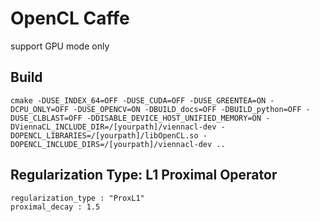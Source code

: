# OpenCL Caffe

support GPU mode only



## Build

```
cmake -DUSE_INDEX_64=OFF -DUSE_CUDA=OFF -DUSE_GREENTEA=ON -DCPU_ONLY=OFF -DUSE_OPENCV=ON -DBUILD_docs=OFF -DBUILD_python=OFF -DUSE_CLBLAST=OFF -DDISABLE_DEVICE_HOST_UNIFIED_MEMORY=ON -DViennaCL_INCLUDE_DIR=/[yourpath]/viennacl-dev -DOPENCL_LIBRARIES=/[yourpath]/libOpenCL.so -DOPENCL_INCLUDE_DIRS=/[yourpath]/viennacl-dev ..
```

## Regularization Type: L1 Proximal Operator

```prototype
regularization_type : "ProxL1"
proximal_decay : 1.5
```



